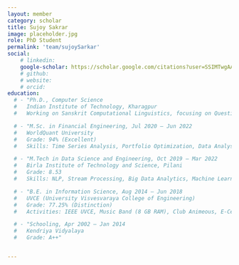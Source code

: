 ```yaml
---
layout: member
category: scholar
title: Sujoy Sakrar
image: placeholder.jpg
role: PhD Student
permalink: 'team/sujoySarkar'
social:
    # linkedin: 
    google-scholar: https://scholar.google.com/citations?user=SSIMTwgAAAAJ&hl=en
    # github: 
    # website: 
    # orcid: 
education:
  # - "Ph.D., Computer Science  
  #   Indian Institute of Technology, Kharagpur  
  #   Working on Sanskrit Computational Linguistics, focusing on Question Answering, Cross-lingual Summarisation, and Information Retrieval"

  # - "M.Sc. in Financial Engineering, Jul 2020 – Jun 2022  
  #   WorldQuant University  
  #   Grade: 94% (Excellent)  
  #   Skills: Time Series Analysis, Portfolio Optimization, Data Analysis"

  # - "M.Tech in Data Science and Engineering, Oct 2019 – Mar 2022  
  #   Birla Institute of Technology and Science, Pilani  
  #   Grade: 8.53  
  #   Skills: NLP, Stream Processing, Big Data Analytics, Machine Learning, Deep Learning"

  # - "B.E. in Information Science, Aug 2014 – Jun 2018  
  #   UVCE (University Visvesvaraya College of Engineering)  
  #   Grade: 77.25% (Distinction)  
  #   Activities: IEEE UVCE, Music Band (8 GB RAM), Club Animeous, E-Cell"

  # - "Schooling, Apr 2002 – Jan 2014  
  #   Kendriya Vidyalaya  
  #   Grade: A++"


---
```


